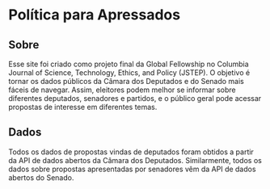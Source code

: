 # Política para Apressados

## Sobre
Esse site foi criado como projeto final da Global Fellowship no Columbia Journal of Science, Technology, Ethics, and Policy (JSTEP). O objetivo é tornar os dados públicos da Câmara dos Deputados e do Senado mais fáceis de navegar. Assim, eleitores podem melhor se informar sobre diferentes deputados, senadores e partidos, e o público geral pode acessar propostas de interesse em diferentes temas.

## Dados
Todos os dados de propostas vindas de deputados foram obtidos a partir da API de dados abertos da Câmara dos Deputados. Similarmente, todos os dados sobre propostas apresentadas por senadores vêm da API de dados abertos do Senado.
